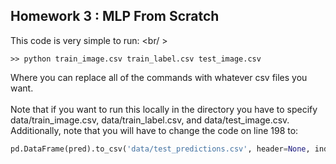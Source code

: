 ## Homework 3 : MLP From Scratch
This code is very simple to run: <br/ >
```console
>> python train_image.csv train_label.csv test_image.csv
```
Where you can replace all of the commands with whatever csv files you want. 
<br /> <br />
Note that if you want to run this locally in the directory you have to specify data/train_image.csv, data/train_label.csv, and data/test_image.csv. 
Additionally, note that you will have to change the code on line 198 to:
```python
pd.DataFrame(pred).to_csv('data/test_predictions.csv', header=None, index=None)
```
